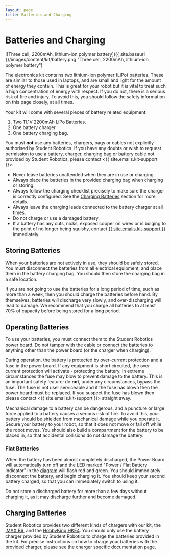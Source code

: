 ```yaml
---
layout: page
title: Batteries and Charging
---
```


Batteries and Charging
======================

![Three cell, 2200mAh, lithium-ion polymer battery]({{ site.baseurl }}/images/content/kit/battery.png "Three cell, 2200mAh, lithium-ion polymer battery")

The electronics kit contains two lithium-ion polymer (LiPo) batteries.
These are similar to those used in laptops, and are small and light for the amount of energy they contain.
This is great for your robot but it is vital to treat such a high concentration of energy with respect.
If you do not, there is a serious risk of fire and injury.
To avoid this, you should follow the safety information on this page closely, at all times.

Your kit will come with several pieces of battery related equipment:

1. Two 11.1V 2200mAh LiPo Batteries.
2. One battery charger.
3. One battery charging bag.

You must **not** use any batteries, chargers, bags or cables not explicitly authorised by Student Robotics.
If you have any doubts or wish to request permission to use a battery, charger, charging bag or battery cable not provided by Student Robotics, please contact <{{ site.emails.kit-support }}>.

<div class="warning">
<ul>
  <li>Never leave batteries unattended when they are in use or charging.</li>
  <li>Always place the batteries in the provided charging bag when charging or storing.</li>
  <li>Always follow the charging checklist precisely to make sure the charger is correctly configured. See the <a href="#charging-batteries">Charging Batteries</a> section for more details.</li>
  <li>Always leave the charging leads connected to the battery charger at all times.</li>
  <li>Do not charge or use a damaged battery.</li>
  <li>If a battery has any cuts, nicks, exposed copper on wires or is bulging to the point of no longer being squishy, contact <a href="mailto:{{ site.emails.kit-support }}">{{ site.emails.kit-support }}</a> immediately.</li>
</ul>
</div>

Storing Batteries
-----------------

When your batteries are not actively in use, they should be safely stored. You
must disconnect the batteries from all electrical equipment, and place them in
the battery charging bag. You should then store the charging bag in a safe
location.

If you are not going to use the batteries for a long period of time, such as
more than a week, then you should charge the batteries before hand. By
themselves, batteries will discharge very slowly, and over-discharging will
lead to damage. We recommend that you charge all batteries to at
least 70% of capacity before being stored for a long period.

Operating Batteries
-------------------

To use your batteries, you must connect them to the Student Robotics power
board. Do not tamper with the cable or connect the batteries to anything other
than the power board (or the charger when charging).

During operation, the battery is protected by over-current protection and a fuse
in the power board. If any equipment is short circuited, the over-current
protection will activate - protecting the battery. In extreme circumstances the
fuse may blow to prevent damage to the battery. This is an important safety
feature: do **not**, under any circumstances, bypass the fuse. The fuse is not
user serviceable and if the fuse has blown then the power board must be replaced.
If you suspect the fuse has blown then please contact
<{{ site.emails.kit-support }}> straight away.

Mechanical damage to a battery can be dangerous, and a puncture or large force
applied to a battery causes a serious risk of fire. To avoid this, your battery
should be shielded from mechanical damage while you operate it. Secure your
battery to your robot, so that it does not move or fall off while the robot
moves. You should also build a compartment for the battery to be placed in, so
that accidental collisions do not damage the battery.

### Flat Batteries

When the battery has been almost completely discharged, the Power Board will
automatically turn off and the LED marked "Power / Flat Battery Indicator"
in the [diagram](/docs/kit/power_board#BoardDiagram) will flash red and green.
You should
immediately disconnect the battery, and begin charging it. You should keep
your second battery charged, so that you can immediately switch to using it.

Do not store a discharged
battery for more than a few days without charging it, as it may discharge
further and become damaged.

Charging Batteries
------------------

Student Robotics provides two different kinds of chargers with our kit, the
[iMAX B6](/docs/kit/batteries/imax_b6_charger), and the
[HobbyKing HKE4](/docs/kit/batteries/hke4_charger). You should only use the battery
charger provided by Student Robotics to charge the batteries provided in the
kit. For precise instructions on how to charge your batteries with the provided
charger, please see the charger specific documentation page.
